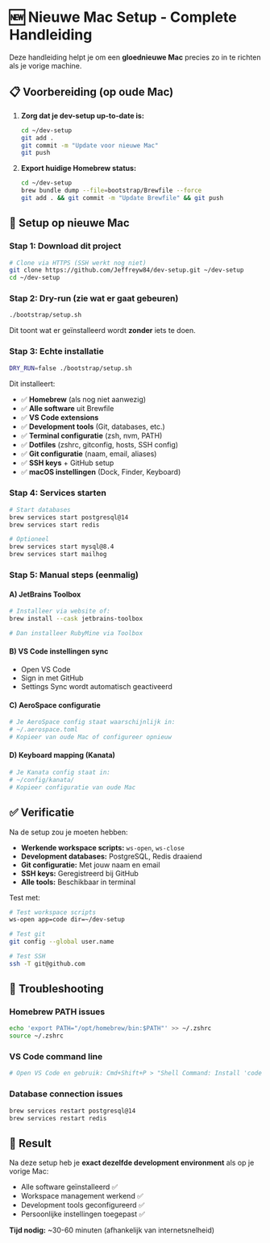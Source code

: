 # 🆕 Nieuwe Mac Setup - Complete Handleiding

Deze handleiding helpt je om een **gloednieuwe Mac** precies zo in te richten als je vorige machine.

## 📋 Voorbereiding (op oude Mac)

1. **Zorg dat je dev-setup up-to-date is:**
   ```bash
   cd ~/dev-setup
   git add .
   git commit -m "Update voor nieuwe Mac"
   git push
   ```

2. **Export huidige Homebrew status:**
   ```bash
   cd ~/dev-setup
   brew bundle dump --file=bootstrap/Brewfile --force
   git add . && git commit -m "Update Brewfile" && git push
   ```

## 🚀 Setup op nieuwe Mac

### Stap 1: Download dit project
```bash
# Clone via HTTPS (SSH werkt nog niet)
git clone https://github.com/Jeffreyw84/dev-setup.git ~/dev-setup
cd ~/dev-setup
```

### Stap 2: Dry-run (zie wat er gaat gebeuren)
```bash
./bootstrap/setup.sh
```
Dit toont wat er geïnstalleerd wordt **zonder** iets te doen.

### Stap 3: Echte installatie
```bash
DRY_RUN=false ./bootstrap/setup.sh
```

Dit installeert:
- ✅ **Homebrew** (als nog niet aanwezig)
- ✅ **Alle software** uit Brewfile
- ✅ **VS Code extensions**
- ✅ **Development tools** (Git, databases, etc.)
- ✅ **Terminal configuratie** (zsh, nvm, PATH)
- ✅ **Dotfiles** (zshrc, gitconfig, hosts, SSH config)
- ✅ **Git configuratie** (naam, email, aliases)
- ✅ **SSH keys** + GitHub setup
- ✅ **macOS instellingen** (Dock, Finder, Keyboard)

### Stap 4: Services starten
```bash
# Start databases
brew services start postgresql@14
brew services start redis

# Optioneel
brew services start mysql@8.4
brew services start mailhog
```

### Stap 5: Manual steps (eenmalig)

#### A) JetBrains Toolbox
```bash
# Installeer via website of:
brew install --cask jetbrains-toolbox

# Dan installeer RubyMine via Toolbox
```

#### B) VS Code instellingen sync
- Open VS Code
- Sign in met GitHub
- Settings Sync wordt automatisch geactiveerd

#### C) AeroSpace configuratie
```bash
# Je AeroSpace config staat waarschijnlijk in:
# ~/.aerospace.toml
# Kopieer van oude Mac of configureer opnieuw
```

#### D) Keyboard mapping (Kanata)
```bash
# Je Kanata config staat in:  
# ~/config/kanata/
# Kopieer configuratie van oude Mac
```

## ✅ Verificatie

Na de setup zou je moeten hebben:

- **Werkende workspace scripts:** `ws-open`, `ws-close`
- **Development databases:** PostgreSQL, Redis draaiend
- **Git configuratie:** Met jouw naam en email
- **SSH keys:** Geregistreerd bij GitHub
- **Alle tools:** Beschikbaar in terminal

Test met:
```bash
# Test workspace scripts
ws-open app=code dir=~/dev-setup

# Test git
git config --global user.name

# Test SSH
ssh -T git@github.com
```

## 🔧 Troubleshooting

### Homebrew PATH issues
```bash
echo 'export PATH="/opt/homebrew/bin:$PATH"' >> ~/.zshrc
source ~/.zshrc
```

### VS Code command line
```bash
# Open VS Code en gebruik: Cmd+Shift+P > "Shell Command: Install 'code' command"
```

### Database connection issues
```bash
brew services restart postgresql@14
brew services restart redis
```

## 🎯 Result

Na deze setup heb je **exact dezelfde development environment** als op je vorige Mac:
- Alle software geïnstalleerd ✅
- Workspace management werkend ✅  
- Development tools geconfigureerd ✅
- Persoonlijke instellingen toegepast ✅

**Tijd nodig:** ~30-60 minuten (afhankelijk van internetsnelheid)